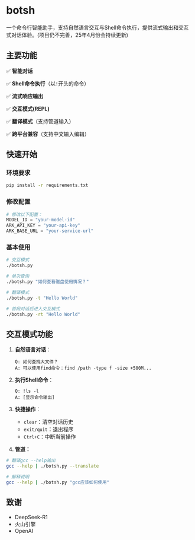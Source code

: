# botsh

一个命令行智能助手，支持自然语言交互与Shell命令执行，提供流式输出和交互式对话体验。(项目仍不完善，25年4月份会持续更新)

## 主要功能

✅ **智能对话**

✅ **Shell命令执行**（以`!`开头的命令）

✅ **流式响应输出**

✅ **交互模式(REPL)**

✅ **翻译模式**（支持管道输入）

✅ **跨平台兼容**（支持中文输入编辑）

## 快速开始

### 环境要求
```bash
pip install -r requirements.txt
```

### 修改配置

```python
# 修改以下配置：
MODEL_ID = "your-model-id"
ARK_API_KEY = "your-api-key"
ARK_BASE_URL = "your-service-url"
```

### 基本使用

```bash
# 交互模式
./botsh.py

# 单次查询
./botsh.py "如何查看磁盘使用情况？"

# 翻译模式
./botsh.py -t "Hello World"

# 首段对话后进入交互模式
./botsh.py -rt "Hello World"
```

## 交互模式功能
1. **自然语言对话**：
   ```
   Q: 如何查找大文件？
   A: 可以使用find命令：find /path -type f -size +500M...
   ```

2. **执行Shell命令**：
   ```
   Q: !ls -l
   A: [显示命令输出]
   ```

3. **快捷操作**：
   - `clear`：清空对话历史
   - `exit/quit`：退出程序
   - `Ctrl+C`：中断当前操作

4. **管道：**
```bash
# 翻译gcc --help输出
gcc --help | ./botsh.py --translate

# 解释说明
gcc --help | ./botsh.py "gcc应该如何使用"
```

## 致谢

- DeepSeek-R1
- 火山引擎
- OpenAI

